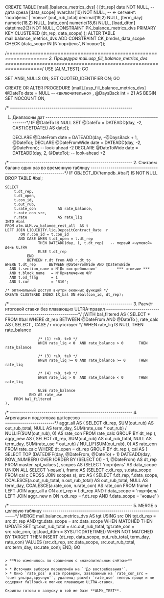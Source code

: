 CREATE TABLE [mail].[balance_metrics_dvs] (
    [dt_rep]        date          NOT NULL,          -- дата среза
    [data_scope]    nvarchar(10)  NOT NULL,          -- ← сегмент: 'портфель' | 'новые'
    [out_rub_total] decimal(19,2) NULL,
    [term_day]      numeric(18,2) NULL,
    [rate_con]      numeric(18,6) NULL,
    [load_dttm]     datetime2(3)  NOT NULL,
    CONSTRAINT PK_balance_metrics_dvs PRIMARY KEY CLUSTERED (dt_rep, data_scope)
);
ALTER TABLE mail.balance_metrics_dvs
ADD CONSTRAINT CK_bmdvs_data_scope
    CHECK (data_scope IN (N'портфель', N'новые'));

/*====================================================================
  2. Процедура  mail.usp_fill_balance_metrics_dvs
  ===================================================================*/
USE [ALM_TEST];
GO

SET ANSI_NULLS ON;
SET QUOTED_IDENTIFIER ON;
GO

CREATE OR ALTER PROCEDURE [mail].[usp_fill_balance_metrics_dvs]
    @DateTo   date = NULL      -- «включительно»
  , @DaysBack int  = 21
AS
BEGIN
    SET NOCOUNT ON;

/* --------------------------------------------------------------
1. Диапазоны дат
----------------------------------------------------------------*/
    IF @DateTo IS NULL
        SET @DateTo = DATEADD(day, -2, CAST(GETDATE() AS date));

    DECLARE @DateFrom      date = DATEADD(day, -@DaysBack + 1, @DateTo);
    DECLARE @DateFromWide  date = DATEADD(day, -2, @DateFrom);   -- look-ahead -2
    DECLARE @DateToWide    date = DATEADD(day,  2, @DateTo);     -- look-ahead +2

/* --------------------------------------------------------------
2. Считаем баланс один раз во временную таблицу
----------------------------------------------------------------*/
    IF OBJECT_ID('tempdb..#bal') IS NOT NULL DROP TABLE #bal;

    SELECT
        t.dt_rep,
        t.dt_open,
        t.con_id,
        t.out_rub,
        t.rate_con          AS rate_balance,
        t.rate_con_src,
        r.rate              AS rate_liq
    INTO #bal
    FROM alm.ALM.vw_balance_rest_all  AS t
    LEFT JOIN LIQUIDITY.liq.DepositContract_Rate  r
           ON r.con_id = t.con_id
          AND CASE WHEN t.dt_open = t.dt_rep 
                   THEN DATEADD(day, 1, t.dt_rep)   -- первый «нулевой» день ULTRA
                   ELSE t.dt_rep 
              END 
              BETWEEN r.dt_from AND r.dt_to
    WHERE t.dt_rep      BETWEEN @DateFromWide AND @DateToWide
      AND t.section_name = N'До востребования'      -- *** отличие ***
      AND t.block_name   = N'Привлечение ФЛ'
      AND t.od_flag      = 1
      AND t.cur          = '810';

    /* оптимальный доступ внутри оконных функций */
    CREATE CLUSTERED INDEX IX_bal ON #bal(con_id, dt_rep);

/* --------------------------------------------------------------
3. Расчёт итоговой ставки без плавающих ULTRA-правил
----------------------------------------------------------------*/
    ;WITH bal_filtered AS (
        SELECT * 
        FROM #bal 
        WHERE dt_rep BETWEEN @DateFrom AND @DateTo
    ),
    rate_calc AS (
        SELECT *,
               CASE 
                   /* r отсутствует */
                   WHEN rate_liq IS NULL                          THEN rate_balance

                   /* (1) r<0, t>0 */
                   WHEN rate_liq < 0  AND rate_balance > 0       THEN rate_balance

                   /* (3) r≥0, t≥0 */
                   WHEN rate_liq >= 0 AND rate_balance >= 0      THEN rate_liq

                   /* (4) r>0, t<0 */
                   WHEN rate_liq > 0  AND rate_balance < 0       THEN rate_liq

                   ELSE rate_balance
               END AS rate_use
        FROM bal_filtered
    ),

/* --------------------------------------------------------------
4. Агрегация и подготовка дат/срезов
----------------------------------------------------------------*/
    aggr_all AS (
        SELECT dt_rep,
               SUM(out_rub)                         AS out_rub_total,
               NULL                                 AS term_day,
               SUM(rate_use * out_rub)
/ NULLIF(SUM(out_rub), 0)          AS rate_con
        FROM rate_calc
        GROUP BY dt_rep
    ),
    aggr_new AS (
        SELECT dt_rep,
               SUM(out_rub)                         AS out_rub_total,
               NULL                                 AS term_day,
               SUM(rate_use * out_rub)
/ NULLIF(SUM(out_rub), 0)          AS rate_con
        FROM rate_calc
        WHERE dt_open = dt_rep
        GROUP BY dt_rep
    ),
    cal AS (
        SELECT TOP (DATEDIFF(day, @DateFrom, @DateTo) + 1)
               DATEADD(day, ROW_NUMBER() OVER (ORDER BY (SELECT 0)) - 1, @DateFrom) AS dt_rep
        FROM master..spt_values
    ),
    scopes AS (SELECT 'портфель' AS data_scope UNION ALL SELECT 'новые'),
    frame AS (SELECT c.dt_rep, s.data_scope FROM cal c CROSS JOIN scopes s),
    src AS (
        SELECT
            f.dt_rep,
            f.data_scope,
            COALESCE(a.out_rub_total, n.out_rub_total) AS out_rub_total,
            NULL                                        AS term_day,
            COALESCE(a.rate_con,    n.rate_con)        AS rate_con
        FROM frame f
        LEFT JOIN aggr_all a ON a.dt_rep = f.dt_rep AND f.data_scope = 'портфель'
        LEFT JOIN aggr_new n ON n.dt_rep = f.dt_rep AND f.data_scope = 'новые'
    )

/* --------------------------------------------------------------
5. MERGE в целевую таблицу
----------------------------------------------------------------*/
    MERGE mail.balance_metrics_dvs AS tgt
    USING src
      ON tgt.dt_rep     = src.dt_rep
     AND tgt.data_scope = src.data_scope
    WHEN MATCHED THEN
        UPDATE SET tgt.out_rub_total = src.out_rub_total,
                   tgt.rate_con      = src.rate_con,
                   tgt.load_dttm     = SYSUTCDATETIME()
    WHEN NOT MATCHED BY TARGET THEN
        INSERT (dt_rep, data_scope, out_rub_total, term_day, rate_con)
        VALUES (src.dt_rep, src.data_scope, src.out_rub_total,
                src.term_day, src.rate_con);
END;
GO
```

> **Что изменилось по сравнению с «накопительным счётом»**
>
> * Источник выборки переключён на `'До востребования'`.
> * Окно `rate_pos` и все проверки, завязанные на `rate_con_src = 'счет ультра,вручную'`, удалены; расчёт `rate_use` теперь проще и не содержит fallback-к логике плавающих ULTRA-ставок.

Скрипты готовы к запуску в той же базе **ALM\_TEST**.
